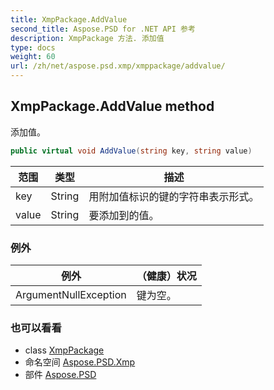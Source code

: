 ```yaml
---
title: XmpPackage.AddValue
second_title: Aspose.PSD for .NET API 参考
description: XmpPackage 方法. 添加值
type: docs
weight: 60
url: /zh/net/aspose.psd.xmp/xmppackage/addvalue/
---
```

## XmpPackage.AddValue method

添加值。

```csharp
public virtual void AddValue(string key, string value)
```

| 范围 | 类型 | 描述 |
| --- | --- | --- |
| key | String | 用附加值标识的键的字符串表示形式。 |
| value | String | 要添加到的值。 |

### 例外

| 例外 | （健康）状况 |
| --- | --- |
| ArgumentNullException | 键为空。 |

### 也可以看看

* class [XmpPackage](../)
* 命名空间 [Aspose.PSD.Xmp](../../xmppackage/)
* 部件 [Aspose.PSD](../../../)


